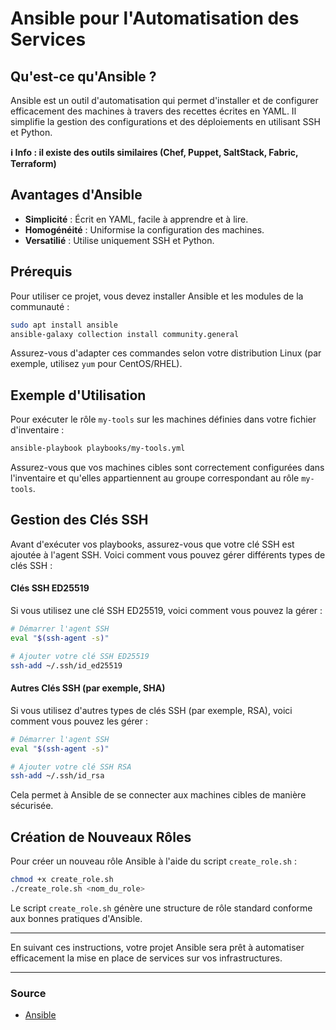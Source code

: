 # Ansible pour l'Automatisation des Services

## Qu'est-ce qu'Ansible ?

Ansible est un outil d'automatisation qui permet d'installer et de configurer efficacement des machines à travers des recettes écrites en YAML. Il simplifie la gestion des configurations et des déploiements en utilisant SSH et Python.

__ℹ Info : il existe des outils similaires (Chef, Puppet, SaltStack, Fabric, Terraform)__
## Avantages d'Ansible

- **Simplicité** : Écrit en YAML, facile à apprendre et à lire.
- **Homogénéité** : Uniformise la configuration des machines.
- **Versatilié** : Utilise uniquement SSH et Python.

## Prérequis

Pour utiliser ce projet, vous devez installer Ansible et les modules de la communauté :

```bash
sudo apt install ansible
ansible-galaxy collection install community.general
```

Assurez-vous d'adapter ces commandes selon votre distribution Linux (par exemple, utilisez `yum` pour CentOS/RHEL).

## Exemple d'Utilisation

Pour exécuter le rôle `my-tools` sur les machines définies dans votre fichier d'inventaire :

```bash
ansible-playbook playbooks/my-tools.yml
```

Assurez-vous que vos machines cibles sont correctement configurées dans l'inventaire et qu'elles appartiennent au groupe correspondant au rôle `my-tools`.

## Gestion des Clés SSH

Avant d'exécuter vos playbooks, assurez-vous que votre clé SSH est ajoutée à l'agent SSH. Voici comment vous pouvez gérer différents types de clés SSH :

#### Clés SSH ED25519

Si vous utilisez une clé SSH ED25519, voici comment vous pouvez la gérer :

```bash
# Démarrer l'agent SSH
eval "$(ssh-agent -s)"

# Ajouter votre clé SSH ED25519
ssh-add ~/.ssh/id_ed25519
```

#### Autres Clés SSH (par exemple, SHA)
Si vous utilisez d'autres types de clés SSH (par exemple, RSA), voici comment vous pouvez les gérer :

```bash
# Démarrer l'agent SSH
eval "$(ssh-agent -s)"

# Ajouter votre clé SSH RSA
ssh-add ~/.ssh/id_rsa
```


Cela permet à Ansible de se connecter aux machines cibles de manière sécurisée.

## Création de Nouveaux Rôles

Pour créer un nouveau rôle Ansible à l'aide du script `create_role.sh` :

```bash
chmod +x create_role.sh
./create_role.sh <nom_du_role>
```

Le script `create_role.sh` génère une structure de rôle standard conforme aux bonnes pratiques d'Ansible.

---

En suivant ces instructions, votre projet Ansible sera prêt à automatiser efficacement la mise en place de services sur vos infrastructures.

---

### Source
- [Ansible](https://www.ansible.com/)